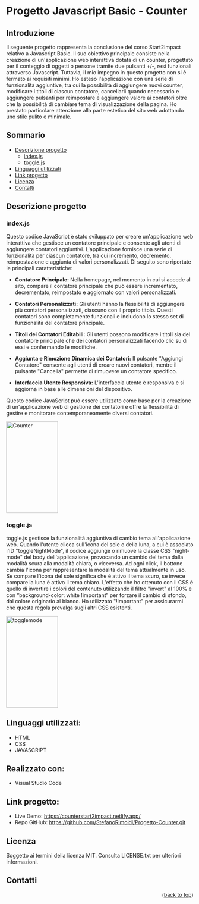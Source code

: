 # Progetto Javascript Basic - Counter
<a name="readme-top"></a>
## Introduzione
Il seguente progetto rappresenta la conclusione del corso Start2Impact relativo a Javascript Basic. Il suo obiettivo principale consiste nella creazione di un'applicazione web interattiva dotata di un counter, progettato per il conteggio di oggetti o persone tramite due pulsanti +/-, resi funzionali attraverso Javascript. 
Tuttavia, il mio impegno in questo progetto non si è fermato ai requisiti minimi. Ho esteso l'applicazione con una serie di funzionalità aggiuntive, tra cui la possibilità di aggiungere nuovi counter, modificare i titoli di ciascun contatore, cancellarli quando necessario e aggiungere pulsanti per reimpostare e aggiungere valore ai contatori oltre che la possibilità di cambiare tema di visualizzazione della pagina. Ho prestato particolare attenzione alla parte estetica del sito web adottando uno stile pulito e minimale.

## Sommario

- [Descrizione progetto](#descrizione-progetto)
  - [index.js](#indexjs)
  - [toggle.js](#togglejs)
- [Linguaggi utilizzati](#linguaggi-utilizzati)
- [Link progetto](#link-progetto)
- [Licenza](#licenza)
- [Contatti](#contatti)

## Descrizione progetto
### index.js

Questo codice JavaScript è stato sviluppato per creare un'applicazione web interattiva che gestisce un contatore principale e consente agli utenti di aggiungere contatori aggiuntivi. L'applicazione fornisce una serie di funzionalità per ciascun contatore, tra cui incremento, decremento, reimpostazione e aggiunta di valori personalizzati. Di seguito sono riportate le principali caratteristiche:

- **Contatore Principale:** Nella homepage, nel momento in cui si accede al sito, compare il contatore principale che può essere incrementato, decrementato, reimpostato e aggiornato con valori personalizzati.

- **Contatori Personalizzati:** Gli utenti hanno la flessibilità di aggiungere più contatori personalizzati, ciascuno con il proprio titolo. Questi contatori sono completamente funzionali e includono lo stesso set di funzionalità del contatore principale.

- **Titoli dei Contatori Editabili:** Gli utenti possono modificare i titoli sia del contatore principale che dei contatori personalizzati facendo clic su di essi e confermando le modifiche.

- **Aggiunta e Rimozione Dinamica dei Contatori:** Il pulsante "Aggiungi Contatore" consente agli utenti di creare nuovi contatori, mentre il pulsante "Cancella" permette di rimuovere un contatore specifico.

- **Interfaccia Utente Responsiva:** L'interfaccia utente è responsiva e si aggiorna in base alle dimensioni del dispositivo.

Questo codice JavaScript può essere utilizzato come base per la creazione di un'applicazione web di gestione dei contatori e offre la flessibilità di gestire e monitorare contemporaneamente diversi contatori.

<a href="https://ibb.co/K5Cx2G5"><img src="https://i.ibb.co/NFw293F/Counter.gif" alt="Counter" border="0" width="139px" height="246px"></a>


### toggle.js

toggle.js gestisce la funzionalità aggiuntiva di cambio tema all'applicazione web.
Quando l'utente clicca sull'icona del sole o della luna, a cui è associato l'ID "toggleNightMode", il codice aggiunge o rimuove la classe CSS "night-mode" del body dell'applicazione, provocando un cambio del tema dalla modalità scura alla modalità chiara, o viceversa.
Ad ogni click, il bottone cambia l'icona per rappresentare la modalità del tema attualmente in uso. Se compare l'icona del sole significa che è attivo il tema scuro, se invece compare la luna è attivo il tema chiaro.
L'effetto che ho ottenuto con il CSS è quello di invertire i colori del contenuto utilizzando il filtro "invert" al 100% e con “background-color: white !important” per forzare il cambio di sfondo, dal colore originario al bianco. 
Ho utilizzato "!important" per assicurarmi che questa regola prevalga sugli altri CSS esistenti. 

<a href="https://ibb.co/7v1ZpWf"><img src="https://i.ibb.co/JnsGp71/togglemode.gif" alt="togglemode" border="0" width="139px" height="246px"></a>



## Linguaggi utilizzati:
- HTML
- CSS
- JAVASCRIPT

## Realizzato con:
- Visual Studio Code

## Link progetto:
- Live Demo: https://counterstart2impact.netlify.app/
- Repo GitHub: https://github.com/StefanoRimoldi/Progetto-Counter.git

## Licenza
Soggetto ai termini della licenza MIT. Consulta LICENSE.txt per ulteriori informazioni.

## Contatti

<p align="right">(<a href="#readme-top">back to top</a>)</p>
